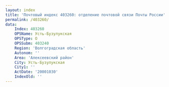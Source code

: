```yaml
---
layout: index
title: 'Почтовый индекс 403260: отделение почтовой связи Почты России'
permalink: /403260/
data:
    Index: 403260
    OPSName: Усть-Бузулукская
    OPSType: О
    OPSSubm: 403240
    Region: 'Волгоградская область'
    Autonom: ''
    Area: 'Алексеевский район'
    City: Усть-Бузулукская
    City1: ''
    ActDate: '20001030'
    IndexOld: ''
---
```

